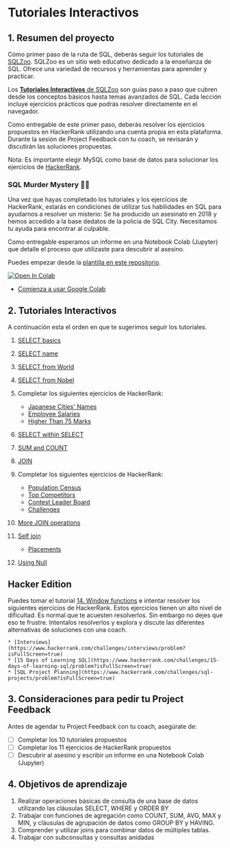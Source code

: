 # Tutoriales Interactivos

## 1. Resumen del proyecto

Cómo primer paso de la ruta de SQL, deberás
seguir los tutoriales de [SQLZoo](https://sqlzoo.net/).
SQLZoo es un sitio web
educativo dedicado a la enseñanza de SQL. Ofrece una variedad
de recursos y herramientas para aprender y practicar.

Los [**Tutoriales Interactivos** de SQLZoo](https://sqlzoo.net/wiki/SQL_Tutorial)
son guías paso a paso que cubren desde los conceptos básicos
hasta temas avanzados de SQL. Cada lección incluye ejercicios prácticos
que podrás resolver directamente en el navegador.

Como entregable de este primer paso, deberás resolver los
ejercicios propuestos en HackerRank utilizando una cuenta propia en esta
plataforma. Durante la sesión de Project Feedback con tu coach, se
revisarán y discutirán las soluciones propuestas.

Nota: Es importante elegir MySQL como base de datos para solucionar
los ejercicios de [HackerRank](https://www.hackerrank.com/).

### SQL Murder Mystery 🕵️‍♀️

Una vez que hayas completado los tutoriales y los ejercicios de HackerRank, estarás en condiciones de utilizar tus habilidades en SQL para ayudarnos a resolver un misterio: Se ha producido un asesinato en 2018 y hemos accedido a la base dedatos de la policía de SQL City. Necesitamos tu ayuda para encontrar al culpable.

Como entregable esperamos un informe en una Notebook Colab (Jupyter) que detalle el proceso que utilizaste para descubrir al asesino.

Puedes empezar desde la [plantilla en este repositorio](https://colab.research.google.com/github/icarito/UPSK-SQL001-SQLZoo-murder/blob/sql-murder/Sql-Murder-Mystery/SQL_Murder_Mystery.ipynb).

<a target="_blank" href="https://colab.research.google.com/github/icarito/UPSK-SQL001-SQLZoo-murder/blob/sql-murder/Sql-Murder-Mystery/SQL_Murder_Mystery.ipynb">
  <img src="https://colab.research.google.com/assets/colab-badge.svg" alt="Open In Colab"/>
</a>

* [Comienza a usar Google Colab](https://www.youtube.com/watch?v=inN8seMm7UI)

## 2. Tutoriales Interactivos

A continuación esta el orden en que te sugerimos seguir los tutoriales.

1. [SELECT basics](https://sqlzoo.net/wiki/SELECT_basics)
2. [SELECT name](https://sqlzoo.net/wiki/SELECT_names)
3. [SELECT from World](https://sqlzoo.net/wiki/SELECT_from_WORLD_Tutorial)
4. [SELECT from Nobel](https://sqlzoo.net/wiki/SELECT_from_Nobel_Tutorial)

5. Completar los siguientes ejercicios de HackerRank:

    * [Japanese Cities' Names](https://www.hackerrank.com/challenges/japanese-cities-name/problem?isFullScreen=true)
    * [Employee Salaries](https://www.hackerrank.com/challenges/salary-of-employees/problem?isFullScreen=true)
    * [Higher Than 75 Marks](https://www.hackerrank.com/challenges/more-than-75-marks/problem?isFullScreen=true)

6. [SELECT within SELECT](https://sqlzoo.net/wiki/SELECT_within_SELECT_Tutorial)
7. [SUM and COUNT](https://sqlzoo.net/wiki/SUM_and_COUNT)
8. [JOIN](https://sqlzoo.net/wiki/The_JOIN_operation)

10. Completar los siguientes ejercicios de HackerRank:

    * [Population Census](https://www.hackerrank.com/challenges/asian-population/problem?isFullScreen=true)
    * [Top Competitors](https://www.hackerrank.com/challenges/full-score/problem?isFullScreen=true)
    * [Contest Leader Board](https://www.hackerrank.com/challenges/contest-leaderboard/problem?isFullScreen=true)
    * [Challenges](https://www.hackerrank.com/challenges/challenges/problem?isFullScreen=true)

11. [More JOIN operations](https://sqlzoo.net/wiki/The_JOIN_operation)
12. [Self join](https://sqlzoo.net/wiki/Self_join)

    * [Placements](https://www.hackerrank.com/challenges/placements/problem?isFullScreen=true)

13. [Using Null](https://sqlzoo.net/wiki/Using_Null)

## Hacker Edition

Puedes tomar el tutorial [14. Window functions](https://sqlzoo.net/wiki/Window_functions) e intentar
resolver los siguientes ejercicios de HackerRank. Estos ejercicios tienen un alto nivel de dificultad.
Es normal que te acuesten resolverlos. Sin embargo no dejes que eso te frustre. Intentalos resolverlos y
explora y discute las diferentes alternativas de soluciones con una coach.

    * [Interviews](https://www.hackerrank.com/challenges/interviews/problem?isFullScreen=true)
    * [15 Days of Learning SQL](https://www.hackerrank.com/challenges/15-days-of-learning-sql/problem?isFullScreen=true)
    * [SQL Project Planning](https://www.hackerrank.com/challenges/sql-projects/problem?isFullScreen=true)

## 3. Consideraciones para pedir tu Project Feedback

Antes de agendar tu Project Feedback con tu coach, asegúrate de:

- [ ] Completar los 10 tutoriales propuestos
- [ ] Completar los 11 ejercicios de HackerRank propuestos
- [ ] Descubrir al asesino y escribir un informe en una Notebook Colab (Jupyter)

## 4. Objetivos de aprendizaje

1. Realizar operaciones básicas de consulta de una base de datos
utilizando las cláusulas SELECT, WHERE y ORDER BY
2. Trabajar con funciones de agregación como COUNT, SUM, AVG,
MAX y MIN, y cláusulas de agrupación de datos como GROUP BY y  HAVING.
3. Comprender y utilizar joins para combinar datos de múltiples tablas.
4. Trabajar con subconsultas y consultas anidadas
